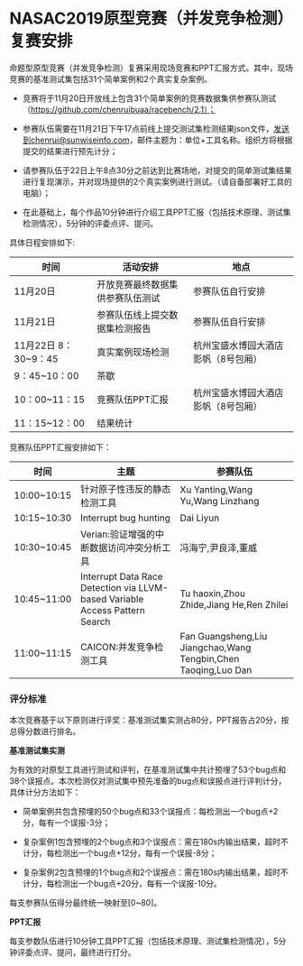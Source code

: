 # NASAC2019原型竞赛（并发竞争检测）复赛安排

命题型原型竞赛（并发竞争检测）复赛采用现场竞赛和PPT汇报方式。其中，现场竞赛的基准测试集包括31个简单案例和2个真实复杂案例。

*  竞赛将于11月20日开放线上包含31个简单案例的竞赛数据集供参赛队测试（https://github.com/chenruibuaa/racebench/2.1）；

* 参赛队伍需要在11月21日下午17点前线上提交测试集检测结果json文件，[发送到chenrui@sunwiseinfo.com](mailto:发送到chenrui@sunwiseinfo.com)，邮件主题为：单位+工具名称。组织方将根据提交的结果进行预先计分；

*  请参赛队伍于22日上午8点30分之前达到比赛场地，对提交的简单测试集结果进行复现演示，并对现场提供的2个真实案例进行测试。（请自备部署好工具的电脑）；

* 在此基础上，每个作品10分钟进行介绍工具PPT汇报（包括技术原理、测试集检测情况），5分钟的评委点评、提问。

具体日程安排如下:

| 时间                  | 活动安排                         | 地点                                |
| --------------------- | -------------------------------- | ----------------------------------- |
| 11月20日              | 开放竞赛最终数据集供参赛队伍测试 | 参赛队伍自行安排                    |
| 11月21日              | 参赛队伍线上提交数据集检测报告   | 参赛队伍自行安排                    |
| 11月22日  8：30~9：45 | 真实案例现场检测                 | 杭州宝盛水博园大酒店影帆（8号包厢） |
| 9：45~10：00          | 茶歇                             |                                     |
| 10：00~11：15         | 竞赛队伍PPT汇报                  | 杭州宝盛水博园大酒店影帆（8号包厢） |
| 11：15~12：00         | 结果统计                         |                                     |

竞赛队伍PPT汇报安排如下：

| 时间        | 主题                                                         | 参赛队伍                                                     |
| ----------- | ------------------------------------------------------------ | ------------------------------------------------------------ |
| 10:00~10:15 | 针对原子性违反的静态检测工具                                 | Xu Yanting,Wang Yu,Wang Linzhang                             |
| 10:15~10:30 | Interrupt bug hunting                                        | Dai Liyun                                                    |
| 10:30~10:45 | Verian:验证增强的中断数据访问冲突分析工具                    | 冯海宁,尹良泽,董威                                           |
| 10:45~11:00 | Interrupt Data Race Detection via LLVM-based Variable  Access Pattern Search | Tu haoxin,Zhou Zhide,Jiang He,Ren Zhilei                     |
| 11:00~11:15 | CAICON:并发竞争检测工具                                      | Fan Guangsheng,Liu Jiangchao,Wang Tengbin,Chen Taoqing,Luo  Dan |

 

### 评分标准

本次竞赛基于以下原则进行评奖：基准测试集实测占80分，PPT报告占20分，按总得分数进行排名。

**基准测试集实测**

为有效的对原型工具进行测试和评判，在基准测试集中共计预埋了53个bug点和38个误报点。本次检测仅对测试集中预先准备的bug点和误报点进行评判计分，具体计分方法如下：

* 简单案例共包含预埋的50个bug点和33个误报点：每检测出一个bug点+2分，每有一个误报-3分；

* 复杂案例1包含预埋的2个bug点和3个误报点：需在180s内输出结果，超时不计分，每检测出一个bug点+12分，每有一个误报-8分；

* 复杂案例2包含预埋的1个bug点和2个误报点：需在180s内输出结果，超时不计分，每检测出一个bug点+20分，每有一个误报-10分。

每支参赛队伍得分最终统一映射至\[0~80\]。

 **PPT汇报**

  每支参数队伍进行10分钟工具PPT汇报（包括技术原理、测试集检测情况），5分钟评委点评、提问，最终进行打分。

 

 
